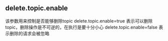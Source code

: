 ## delete.topic.enable
该参数用来控制是否能够删除topic
delete.topic.enable=true 表示可以删除topic，删除操作是不可逆的，在执行是要十分小心
delete.topic.enable=false 表示删除的请求会被忽略